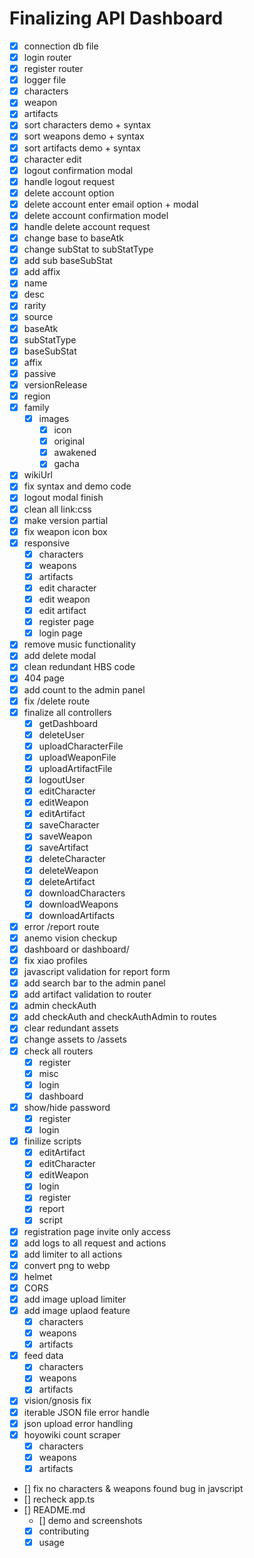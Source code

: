 # Finalizing API Dashboard
- [x] connection db file
- [x] login router
- [x] register router
- [x] logger file
- [x] characters
- [x] weapon
- [x] artifacts
- [x] sort characters demo + syntax
- [x] sort weapons demo + syntax
- [x] sort artifacts demo + syntax
- [x] character edit
- [x] logout confirmation modal
- [x] handle logout request
- [x] delete account option
- [x] delete account enter email option + modal
- [x] delete account confirmation model
- [x] handle delete account request
- [x] change base to baseAtk
- [x] change subStat to subStatType
- [x] add sub baseSubStat
- [x] add affix
- [x] name
- [x] desc
- [x] rarity
- [x] source
- [x] baseAtk
- [x] subStatType
- [x] baseSubStat
- [x] affix
- [x] passive
- [x] versionRelease
- [x] region
- [x] family
    - [x] images
        - [x] icon
        - [x] original
        - [x] awakened
        - [x] gacha
- [x] wikiUrl
- [x] fix syntax and demo code
- [x] logout modal finish
- [x] clean all link:css
- [x] make version partial
- [x] fix weapon icon box
- [x] responsive
    - [x] characters
    - [x] weapons
    - [x] artifacts
    - [x] edit character
    - [x] edit weapon
    - [x] edit artifact
    - [x] register page
    - [x] login page
- [x] remove music functionality
- [x] add delete modal
- [x] clean redundant HBS code
- [x] 404 page
- [x] add count to the admin panel
- [x] fix /delete route
- [x] finalize all controllers
    - [x] getDashboard
    - [x] deleteUser
    - [x] uploadCharacterFile
    - [x] uploadWeaponFile
    - [x] uploadArtifactFile
    - [x] logoutUser
    - [x] editCharacter
    - [x] editWeapon
    - [x] editArtifact
    - [x] saveCharacter
    - [x] saveWeapon
    - [x] saveArtifact
    - [x] deleteCharacter
    - [x] deleteWeapon
    - [x] deleteArtifact
    - [x] downloadCharacters
    - [x] downloadWeapons
    - [x] downloadArtifacts
- [x] error /report route
- [x] anemo vision checkup
- [x] dashboard or dashboard/
- [x] fix xiao profiles
- [x] javascript validation for report form 
- [x] add search bar to the admin panel
- [x] add artifact validation to router
- [x] admin checkAuth
- [x] add checkAuth and checkAuthAdmin to routes
- [x] clear redundant assets
- [x] change assets to /assets
- [x] check all routers
    - [x] register
    - [x] misc
    - [x] login
    - [x] dashboard
- [x] show/hide password
    - [x] register
    - [x] login
- [x] finilize scripts
    - [x] editArtifact
    - [x] editCharacter
    - [x] editWeapon
    - [x] login
    - [x] register
    - [x] report
    - [x] script
- [x] registration page invite only access
- [x] add logs to all request and actions
- [x] add limiter to all actions
- [x] convert png to webp
- [x] helmet
- [x] CORS
- [x] add image upload limiter
- [x] add image uplaod feature
    - [x] characters
    - [x] weapons
    - [x] artifacts
- [x] feed data
    - [x] characters
    - [x] weapons
    - [x] artifacts
- [x] vision/gnosis fix
- [x] iterable JSON file error handle
- [x] json upload error handling
- [x] hoyowiki count scraper
    - [x] characters
    - [x] weapons
    - [x] artifacts
- [] fix no characters & weapons found bug in javscript
- [] recheck app.ts
- [] README.md
    - [] demo and screenshots
    - [x] contributing
    - [x] usage 